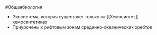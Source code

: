 #Общаябиология 
- Экосистема, которая существует только на [[Хемосинтез]] хемосинтетиках
- Приурочены к рифтовым зонам срединно-океанических хребтов